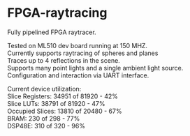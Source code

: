 # FPGA-raytracing

Fully pipelined FPGA raytracer.  

Tested on ML510 dev board running at 150 MHZ.  
Currently supports raytracing of spheres and planes  
Traces up to 4 reflections in the scene.  
Supports many point lights and a single ambient light source.  
Configuration and interaction via UART interface.  
  
Current device utilization:   
Slice Registers: 34951 of 81920 - 42%  
Slice LUTs:      38791 of 81920 - 47%  
Occupied Slices: 13810 of 20480 - 67%  
BRAM:            230   of 298   - 77%  
DSP48E:          310   of 320   - 96%  

